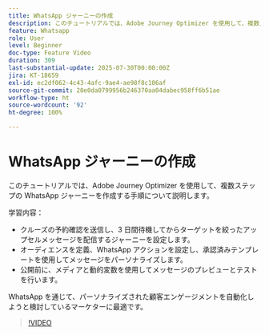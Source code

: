 ```yaml
---
title: WhatsApp ジャーニーの作成
description: このチュートリアルでは、Adobe Journey Optimizer を使用して、複数ステップの WhatsApp ジャーニーを作成する手順について説明します。
feature: Whatsapp
role: User
level: Beginner
doc-type: Feature Video
duration: 309
last-substantial-update: 2025-07-30T00:00:00Z
jira: KT-18659
exl-id: ec2df062-4c43-4afc-9ae4-ae98f8c106af
source-git-commit: 20e0da0799956b246370aa04dabec958ff6b51ae
workflow-type: ht
source-wordcount: '92'
ht-degree: 100%

---
```


# WhatsApp ジャーニーの作成

このチュートリアルでは、Adobe Journey Optimizer を使用して、複数ステップの WhatsApp ジャーニーを作成する手順について説明します。

学習内容：

* クルーズの予約確認を送信し、3 日間待機してからターゲットを絞ったアップセルメッセージを配信するジャーニーを設定します。
* オーディエンスを定義、WhatsApp アクションを設定し、承認済みテンプレートを使用してメッセージをパーソナライズします。
* 公開前に、メディアと動的変数を使用してメッセージのプレビューとテストを行います。

WhatsApp を通じて、パーソナライズされた顧客エンゲージメントを自動化しようと検討しているマーケターに最適です。

>[!VIDEO](https://video.tv.adobe.com/v/3470282/?learn=on&enablevpops)
